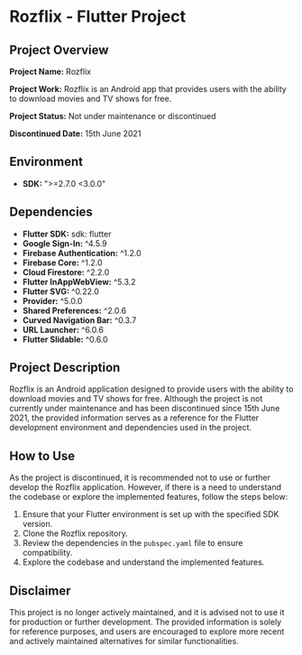 # Rozflix - Flutter Project

## Project Overview

**Project Name:** Rozflix

**Project Work:** Rozflix is an Android app that provides users with the ability to download movies and TV shows for free.

**Project Status:** Not under maintenance or discontinued

**Discontinued Date:** 15th June 2021

## Environment

- **SDK:** ">=2.7.0 <3.0.0"

## Dependencies

- **Flutter SDK:** sdk: flutter
- **Google Sign-In:** ^4.5.9
- **Firebase Authentication:** ^1.2.0
- **Firebase Core:** ^1.2.0
- **Cloud Firestore:** ^2.2.0
- **Flutter InAppWebView:** ^5.3.2
- **Flutter SVG:** ^0.22.0
- **Provider:** ^5.0.0
- **Shared Preferences:** ^2.0.6
- **Curved Navigation Bar:** ^0.3.7
- **URL Launcher:** ^6.0.6
- **Flutter Slidable:** ^0.6.0

## Project Description

Rozflix is an Android application designed to provide users with the ability to download movies and TV shows for free. Although the project is not currently under maintenance and has been discontinued since 15th June 2021, the provided information serves as a reference for the Flutter development environment and dependencies used in the project.

## How to Use

As the project is discontinued, it is recommended not to use or further develop the Rozflix application. However, if there is a need to understand the codebase or explore the implemented features, follow the steps below:

1. Ensure that your Flutter environment is set up with the specified SDK version.
2. Clone the Rozflix repository.
3. Review the dependencies in the `pubspec.yaml` file to ensure compatibility.
4. Explore the codebase and understand the implemented features.

## Disclaimer

This project is no longer actively maintained, and it is advised not to use it for production or further development. The provided information is solely for reference purposes, and users are encouraged to explore more recent and actively maintained alternatives for similar functionalities.